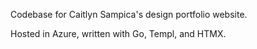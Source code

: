 Codebase for Caitlyn Sampica's design portfolio website.

Hosted in Azure, written with Go, Templ, and HTMX.
